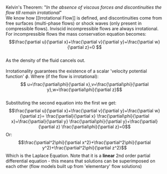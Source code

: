 Kelvin's Theorem:
"*In the absence of viscous forces and discontinuities the flow till remain irrotational*"
\
We know how [[Irrotational Flow]] is defined, and discontinuities come from free surfaces (multi-phase flows) or shock waves (only present in compressible flows). Inviscid incompressible flows are always irrotational.
\
For incompressible flows the mass conservation equation becomes:
\
$$\frac{\partial u}{\partial x}+\frac{\partial v}{\partial y}+\frac{\partial w}{\partial z}=0 $$
\
As the density of the fluid cancels out.
\
\
Irrotationality guarantees the existence of a scalar 'velocity potential function' $\phi$.
Where (if the flow is irrotational):
$$ u=\frac{\partial\phi}{\partial x},v=\frac{\partial\phi}{\partial y},w=\frac{\partial\phi}{\partial z}$$
\
Substituting the second equation into the first we get:
$$\frac{\partial u}{\partial x}+\frac{\partial v}{\partial y}+\frac{\partial w}{\partial z}= \frac{\partial}{\partial x} \frac{\partial\phi}{\partial x}+\frac{\partial}{\partial y} \frac{\partial\phi}{\partial y}+\frac{\partial}{\partial z} \frac{\partial\phi}{\partial z}=0$$
Or:
$$\frac{\partial^2\phi}{\partial x^2}+\frac{\partial^2\phi}{\partial y^2}+\frac{\partial^2\phi}{\partial z^2}$$
Which is the Laplace Equation.
Note that it is a **linear** 2nd order partial differential equation - this means that solutions can be superimposed on each other (flow models built up from 'elementary' flow solutions)
